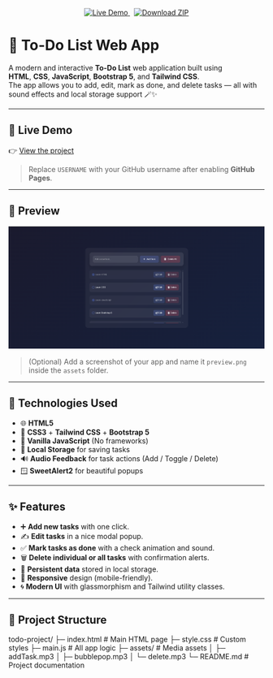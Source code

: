 <p align="center">
  <a href="https://basant-y02.github.io/todo-list/" target="_blank">
    <img src="https://img.shields.io/badge/🌐 Live Demo-00C853?style=for-the-badge" alt="Live Demo">
  </a>
  &nbsp;
  <a href="https://github.com/USERNAME/todo-list/archive/refs/heads/main.zip" target="_blank">
    <img src="https://img.shields.io/badge/⬇️ Download ZIP-2962FF?style=for-the-badge" alt="Download ZIP">
  </a>
</p>

# 📝 To-Do List Web App

A modern and interactive **To-Do List** web application built using  
**HTML**, **CSS**, **JavaScript**, **Bootstrap 5**, and **Tailwind CSS**.  
The app allows you to add, edit, mark as done, and delete tasks — all with sound effects and local storage support 🪄✨

---

## 🚀 Live Demo
👉 [View the project](https://USERNAME.github.io/todo-list/)  
> Replace `USERNAME` with your GitHub username after enabling **GitHub Pages**.

---

## 📸 Preview
![Todo List Preview](assets/preview.png)  
> (Optional) Add a screenshot of your app and name it `preview.png` inside the `assets` folder.

---

## 🧰 Technologies Used
- 🌐 **HTML5**  
- 🎨 **CSS3** + **Tailwind CSS** + **Bootstrap 5**  
- 🧠 **Vanilla JavaScript** (No frameworks)  
- 💾 **Local Storage** for saving tasks  
- 🔊 **Audio Feedback** for task actions (Add / Toggle / Delete)  
- 🪟 **SweetAlert2** for beautiful popups

---

## ✨ Features
- ➕ **Add new tasks** with one click.  
- ✍️ **Edit tasks** in a nice modal popup.  
- ✅ **Mark tasks as done** with a check animation and sound.  
- 🗑️ **Delete individual or all tasks** with confirmation alerts.  
- 💾 **Persistent data** stored in local storage.  
- 📱 **Responsive** design (mobile-friendly).  
- 🌀 **Modern UI** with glassmorphism and Tailwind utility classes.

---

## 📂 Project Structure
todo-project/
├─ index.html # Main HTML page
├─ style.css # Custom styles
├─ main.js # All app logic
├─ assets/ # Media assets
│ ├─ addTask.mp3
│ ├─ bubblepop.mp3
│ └─ delete.mp3
└─ README.md # Project documentation
